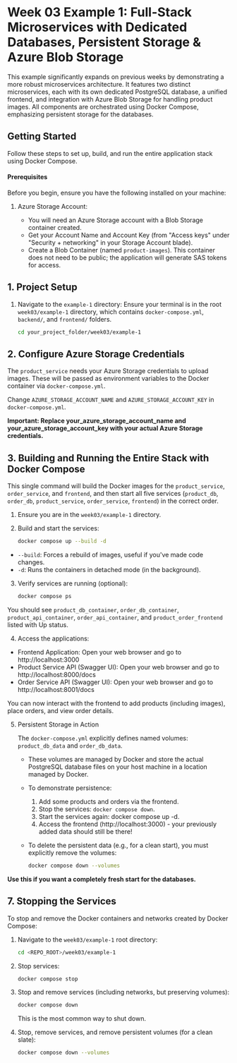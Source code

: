 # Week 03 Example 1: Full-Stack Microservices with Dedicated Databases, Persistent Storage & Azure Blob Storage

This example significantly expands on previous weeks by demonstrating a more robust microservices architecture. It features two distinct microservices, each with its own dedicated PostgreSQL database, a unified frontend, and integration with Azure Blob Storage for handling product images. All components are orchestrated using Docker Compose, emphasizing persistent storage for the databases.

## Getting Started

Follow these steps to set up, build, and run the entire application stack using Docker Compose.

#### Prerequisites

Before you begin, ensure you have the following installed on your machine:

1. Azure Storage Account:

   - You will need an Azure Storage account with a Blob Storage container created.
   - Get your Account Name and Account Key (from "Access keys" under "Security + networking" in your Storage Account blade).
   - Create a Blob Container (named `product-images`). This container does not need to be public; the application will generate SAS tokens for access.

## 1. Project Setup

1. Navigate to the `example-1` directory: Ensure your terminal is in the root `week03/example-1` directory, which contains `docker-compose.yml`, `backend/`, and `frontend/` folders.

   ```bash
   cd your_project_folder/week03/example-1
   ```

## 2. Configure Azure Storage Credentials

The `product_service` needs your Azure Storage credentials to upload images. These will be passed as environment variables to the Docker container via `docker-compose.yml`.

Change `AZURE_STORAGE_ACCOUNT_NAME` and `AZURE_STORAGE_ACCOUNT_KEY` in `docker-compose.yml`.

**Important: Replace your_azure_storage_account_name and your_azure_storage_account_key with your actual Azure Storage credentials.**

## 3. Building and Running the Entire Stack with Docker Compose

This single command will build the Docker images for the `product_service`, `order_service`, and `frontend`, and then start all five services (`product_db`, `order_db`, `product_service`, `order_service`, `frontend`) in the correct order.

1. Ensure you are in the `week03/example-1` directory.

2. Build and start the services:

   ```bash
   docker compose up --build -d
   ```

- `--build`: Forces a rebuild of images, useful if you've made code changes.
- `-d`: Runs the containers in detached mode (in the background).

3. Verify services are running (optional):

   ```bash
   docker compose ps
   ```

You should see `product_db_container`, `order_db_container`, `product_api_container`, `order_api_container`, and `product_order_frontend` listed with Up status.

4. Access the applications:

- Frontend Application: Open your web browser and go to http://localhost:3000
- Product Service API (Swagger UI): Open your web browser and go to http://localhost:8000/docs
- Order Service API (Swagger UI): Open your web browser and go to http://localhost:8001/docs

You can now interact with the frontend to add products (including images), place orders, and view order details.

5. Persistent Storage in Action

   The `docker-compose.yml` explicitly defines named volumes: `product_db_data` and `order_db_data`.

   - These volumes are managed by Docker and store the actual PostgreSQL database files on your host machine in a location managed by Docker.

   - To demonstrate persistence:

     1. Add some products and orders via the frontend.
     2. Stop the services: `docker compose down`.
     3. Start the services again: docker compose up -d.
     4. Access the frontend (http://localhost:3000) - your previously added data should still be there!

   - To delete the persistent data (e.g., for a clean start), you must explicitly remove the volumes:

     ```bash
     docker compose down --volumes
     ```

**Use this if you want a completely fresh start for the databases.**

## 7. Stopping the Services

To stop and remove the Docker containers and networks created by Docker Compose:

1. Navigate to the `week03/example-1` root directory:

   ```bash
   cd <REPO_ROOT>/week03/example-1
   ```

2. Stop services:

   ```bash
   docker compose stop
   ```

3. Stop and remove services (including networks, but preserving volumes):

   ```bash
   docker compose down
   ```

   This is the most common way to shut down.

4. Stop, remove services, and remove persistent volumes (for a clean slate):

   ```bash
   docker compose down --volumes
   ```

